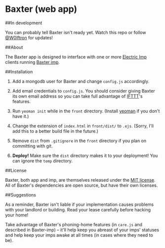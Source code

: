 Baxter (web app)
=============

##In development

You can probably tell Baxter isn't ready yet. Watch this repo or follow [@W0lftron](https://twitter.com/W0lftron) for updates!

##About

The Baxter app is designed to interface with one or more [Electric Imp](http://electricimp.com) clients running [Baxter imp](https://github.com/thure/baxter-imp).

##Installation

1. Add a mongodb user for Baxter and change `config.js` accordingly.

1. Add email credentials to `config.js`. You should consider giving Baxter its own email address so you can take full advantage of [IFTTT](http://ifttt.com)'s features.

1. Run `yeoman init` while in the `front` directory. (Install [yeoman](http://yeoman.io) if you don't have it.)

1. Change the extension of `index.html` in `front/dist/` to `.ejs`. (Sorry, I'll add this to a better build file in the future.)

1. Remove `dist` from `.gitignore` in the `front` directory if you plan on committing with git.

1. **Deploy!** Make sure the `dist` directory makes it to your deployment! You can ignore the `temp` directory.

##License

Baxter, both app and imp, are themselves released under the [MIT license](http://bureaujs.org/license).
All of Baxter's dependencies are open source, but have their own licenses.

##Suggestions

As a reminder, Baxter isn't liable if your implementation causes problems with your landlord or building. Read your lease carefully before hacking your home!

Take advantage of Baxter's phoning-home features (in `care.js` and described in Baxter-imp) – it'll help keep you abreast of your imps' statuses and help keep your imps awake at all times (in cases where they need to be).
